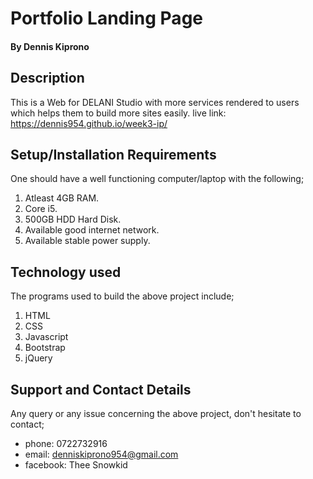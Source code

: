 
# Portfolio Landing Page

#### By Dennis Kiprono
## Description
This is a Web for DELANI Studio with more services rendered to users which helps them to build more sites easily.
live link: https://dennis954.github.io/week3-ip/
## Setup/Installation Requirements
One should have a well functioning computer/laptop with the following;
1. Atleast 4GB RAM.
2. Core i5.
3. 500GB HDD Hard Disk.
4. Available good internet network.
5. Available stable power supply.

## Technology used
The programs used to build the above project include;
1. HTML
2. CSS
3. Javascript
4. Bootstrap
5. jQuery

## Support and Contact Details
Any query or any issue concerning the above project, don't hesitate to contact;
+ phone: 0722732916
+ email: denniskiprono954@gmail.com
+ facebook: Thee Snowkid
